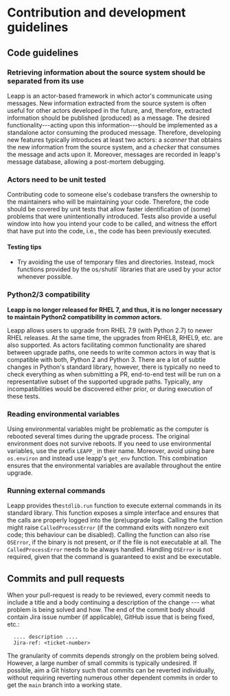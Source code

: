 # Contribution and development guidelines
## Code guidelines
### Retrieving information about the source system should be separated from its use
Leapp is an actor-based framework in which actor's communicate using messages.
New information extracted from the source system is often useful for other
actors developed in the future, and, therefore, extracted information should be
published (produced) as a message. The desired functionality---acting upon this
information---should be implemented as a standalone actor consuming the produced message.
Therefore, developing new features typically introduces at least two actors:
a _scanner_ that obtains the new information from the source system, and a _checker_
that consumes the message and acts upon it. Moreover, messages are recorded
in leapp's message database, allowing a post-mortem debugging.

### Actors need to be unit tested
Contributing code to someone else's codebase transfers the ownership to the
maintainers who will be maintaining your code. Therefore, the code should be
covered by unit tests that allow faster identification of (some) problems that
were unintentionally introduced. Tests also provide a useful window into how
you intend your code to be called, and witness the effort that have put into the
code, i.e., the code has been previously executed.

#### Testing tips
- Try avoiding the use of temporary files and directories. Instead, mock functions
provided by the os`/`shutil` libraries that are used by your actor whenever possible.

### Python2/3 compatibility
**Leapp is no longer released for RHEL 7, and thus, it is no longer necessary to maintain
Python2 compatibility in _common_ actors.**

Leapp allows users to upgrade from RHEL 7.9 (with Python 2.7) to newer RHEL releases.
At the same time, the upgrades from RHEL8, RHEL9, etc. are also supported. As actors
facilitating common functionality are shared between upgrade paths, one needs to write
common actors in way that is compatible with both, Python 2 and Python 3. There are a lot
of subtle changes in Python's standard library, however, there is typically no need to
check everything as when submitting a PR, end-to-end test will be run on a representative
subset of the supported upgrade paths. Typically, any incompatibilities would be
discovered either prior, or during execution of these tests.

### Reading environmental variables
Using environmental variables might be problematic as the computer is rebooted
several times during the upgrade process. The original environment does not
survive reboots. If you need to use environmental variables, use the prefix `LEAPP_`
in their name. Moreover, avoid using bare `os.environ` and instead use leapp's
`get_env` function. This combination ensures that the environmental variables
are available throughout the entire upgrade.

### Running external commands
Leapp provides the`stdlib.run` function to execute external commands in
its standard library. This function exposes a simple interface and ensures
that the calls are properly logged into the (pre)upgrade logs. Calling the function
might raise `CalledProcessError` (if the command exits with nonzero exit code; this
behaviour can be disabled). Calling the function can also rise `OSError`, if the
binary is not present, or if the file is not executable at all. The
`CalledProcessError` needs to be always handled. Handling `OSError` is not required,
given that the command is guaranteed to exist and be executable.

## Commits and pull requests
When your pull-request is ready to be reviewed, every commit needs to include
a title and a body continuing a description of the change --- what problem is
being solved and how. The end of the commit body should contain Jira issue
number (if applicable), GitHub issue that is being fixed, etc.:
```
  .... description ....
  Jira-ref: <ticket-number>
```

The granularity of commits depends strongly on the problem being solved. However,
a large number of small commits is typically undesired. If possible, aim a
Git history such that commits can be reverted individually, without requiring reverting
numerous other dependent commits in order to get the `main` branch into a working state.
